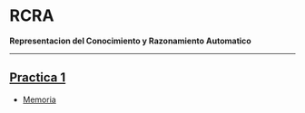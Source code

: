 # RCRA
**Representacion del Conocimiento y Razonamiento Automatico**
___

## [Practica 1](https://github.com/FerLS/RCRA/tree/main/RCRA-P1)

- [Memoria](https://es.overleaf.com/project/65c5da94e9ea946db97489d8)

